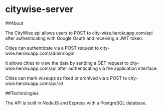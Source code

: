 # citywise-server

##About

The CityWise api allows users to POST to city-wise.herokuapp.com/api after authenticating with Google Oauth and receiving a JWT token.

Cities can authenticate via a POST request to city-wise.herokuapp.com/admin/login

It allows cities to view the data by sending a GET request to city-wise.herokuapp.com/api after authenticating via the application interface.

Cities can mark wiseups as fixed or archived via a POST to city-wise.herokuapp.com/api/:id

##Technologies

The API is built in NodeJS and Express with a PostgreSQL database.
